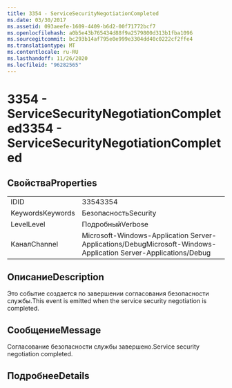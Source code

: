 ```yaml
---
title: 3354 - ServiceSecurityNegotiationCompleted
ms.date: 03/30/2017
ms.assetid: 093aeefe-1609-4409-b6d2-00f71772bcf7
ms.openlocfilehash: a0b5e43b765434d88f9a2579800d313b1fba1096
ms.sourcegitcommit: bc293b14af795e0e999e3304dd40c0222cf2ffe4
ms.translationtype: MT
ms.contentlocale: ru-RU
ms.lasthandoff: 11/26/2020
ms.locfileid: "96282565"
---
```

# <a name="3354---servicesecuritynegotiationcompleted"></a><span data-ttu-id="9689f-102">3354 - ServiceSecurityNegotiationCompleted</span><span class="sxs-lookup"><span data-stu-id="9689f-102">3354 - ServiceSecurityNegotiationCompleted</span></span>

## <a name="properties"></a><span data-ttu-id="9689f-103">Свойства</span><span class="sxs-lookup"><span data-stu-id="9689f-103">Properties</span></span>  
  
|||  
|-|-|  
|<span data-ttu-id="9689f-104">ID</span><span class="sxs-lookup"><span data-stu-id="9689f-104">ID</span></span>|<span data-ttu-id="9689f-105">3354</span><span class="sxs-lookup"><span data-stu-id="9689f-105">3354</span></span>|  
|<span data-ttu-id="9689f-106">Keywords</span><span class="sxs-lookup"><span data-stu-id="9689f-106">Keywords</span></span>|<span data-ttu-id="9689f-107">Безопасность</span><span class="sxs-lookup"><span data-stu-id="9689f-107">Security</span></span>|  
|<span data-ttu-id="9689f-108">Level</span><span class="sxs-lookup"><span data-stu-id="9689f-108">Level</span></span>|<span data-ttu-id="9689f-109">Подробный</span><span class="sxs-lookup"><span data-stu-id="9689f-109">Verbose</span></span>|  
|<span data-ttu-id="9689f-110">Канал</span><span class="sxs-lookup"><span data-stu-id="9689f-110">Channel</span></span>|<span data-ttu-id="9689f-111">Microsoft-Windows-Application Server-Applications/Debug</span><span class="sxs-lookup"><span data-stu-id="9689f-111">Microsoft-Windows-Application Server-Applications/Debug</span></span>|  
  
## <a name="description"></a><span data-ttu-id="9689f-112">Описание</span><span class="sxs-lookup"><span data-stu-id="9689f-112">Description</span></span>  

 <span data-ttu-id="9689f-113">Это событие создается по завершении согласования безопасности службы.</span><span class="sxs-lookup"><span data-stu-id="9689f-113">This event is emitted when the service security negotiation is completed.</span></span>  
  
## <a name="message"></a><span data-ttu-id="9689f-114">Сообщение</span><span class="sxs-lookup"><span data-stu-id="9689f-114">Message</span></span>  

 <span data-ttu-id="9689f-115">Согласование безопасности службы завершено.</span><span class="sxs-lookup"><span data-stu-id="9689f-115">Service security negotiation completed.</span></span>  
  
## <a name="details"></a><span data-ttu-id="9689f-116">Подробнее</span><span class="sxs-lookup"><span data-stu-id="9689f-116">Details</span></span>

